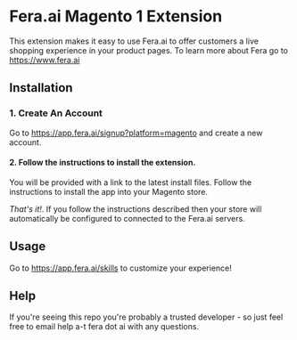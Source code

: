 # Fera.ai Magento 1 Extension
This extension makes it easy to use Fera.ai to offer customers a live shopping experience in your product pages. To learn more about Fera go to https://www.fera.ai


## Installation
### 1. Create An Account
Go to https://app.fera.ai/signup?platform=magento and create a new account.

#### 2. Follow the instructions to install the extension.
You will be provided with a link to the latest install files. Follow the instructions to install the app into your Magento store.

*That's it!*. If you follow the instructions described then your store will automatically be configured to connected to the Fera.ai servers.

## Usage
Go to https://app.fera.ai/skills to customize your experience!

## Help
If you're seeing this repo you're probably a trusted developer - so just feel free to email help a-t fera dot ai with any questions.
